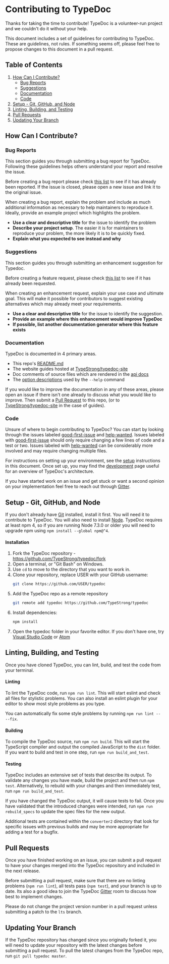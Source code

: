 # Contributing to TypeDoc

Thanks for taking the time to contribute! TypeDoc is a volunteer-run project and we couldn't do it without your help.

This document includes a set of guidelines for contributing to TypeDoc. These are guidelines, not rules. If something seems off, please feel free to propose changes to this document in a pull request.

## Table of Contents

1. [How Can I Contribute?](#how-can-i-contribute)
    - [Bug Reports](#bug-reports)
    - [Suggestions](#suggestions)
    - [Documentation](#documentation)
    - [Code](#code)
1. [Setup - Git, GitHub, and Node](#setup---git-github-and-node)
1. [Linting, Building, and Testing](#linting-building-and-testing)
1. [Pull Requests](#pull-requests)
1. [Updating Your Branch](#updating-your-branch)

## How Can I Contribute?

### Bug Reports

This section guides you through submitting a bug report for TypeDoc. Following these guidelines helps others understand your report and resolve the issue.

Before creating a bug report please check [this list][bugs] to see if it has already been reported. If the issue is closed, please open a new issue and link it to the original issue.

When creating a bug report, explain the problem and include as much additional information as necessary to help maintainers to reproduce it. Ideally, provide an example project which highlights the problem.

-   **Use a clear and descriptive title** for the issue to identify the problem
-   **Describe your project setup**. The easier it is for maintainers to reproduce your problem, the more likely it is to be quickly fixed.
-   **Explain what you expected to see instead and why**

### Suggestions

This section guides you through submitting an enhancement suggestion for Typedoc.

Before creating a feature request, please check [this list][suggestions] to see if it has already been requested.

When creating an enhancement request, explain your use case and ultimate goal. This will make it possible for contributors to suggest existing alternatives which may already meet your requirements.

-   **Use a clear and descriptive title** for the issue to identify the suggestion.
-   **Provide an example where this enhancement would improve TypeDoc**
-   **If possible, list another documentation generator where this feature exists**

### Documentation

TypeDoc is documented in 4 primary areas.

-   This repo's [README.md](https://github.com/TypeStrong/typedoc/blob/master/README.md)
-   The website guides hosted at [TypeStrong/typedoc-site](https://github.com/TypeStrong/typedoc-site/)
-   Doc comments of source files which are rendered in the [api docs](https://typedoc.org/api/)
-   The [option descriptions](https://github.com/TypeStrong/typedoc/blob/ce0654295698e2bb2badf5f93d388bd977da3c46/src/lib/application.ts#L66) used by the `--help` command

If you would like to improve the documentation in any of these areas, please open an issue if there isn't one already to discuss what you would like to improve. Then submit a [Pull Request](#pull-requests) to this repo, (or to [TypeStrong/typedoc-site](https://github.com/TypeStrong/typedoc-site/) in the case of guides).

### Code

Unsure of where to begin contributing to TypeDoc? You can start by looking through the issues labeled [good-first-issue] and [help-wanted]. Issues labeled with [good-first-issue] should only require changing a few lines of code and a test or two. Issues labeled with [help-wanted] can be considerably more involved and may require changing multiple files.

For instructions on setting up your environment, see the [setup](#setup---git-github-and-node) instructions in this document.
Once set up, you may find the [development](https://typedoc.org/guides/development/) page useful for an overview of TypeDoc's architecture.

If you have started work on an issue and get stuck or want a second opinion on your implementation feel free to reach out through [Gitter].

## Setup - Git, GitHub, and Node

If you don't already have [Git] installed, install it first. You will need it to contribute to TypeDoc. You will also need to install [Node]. TypeDoc requires at least npm 4, so if you are running Node 7.3.0 or older you will need to upgrade npm using `npm install --global npm@^4`.

#### Installation

1. Fork the TypeDoc repository - https://github.com/TypeStrong/typedoc/fork
1. Open a terminal, or "Git Bash" on Windows.
1. Use `cd` to move to the directory that you want to work in.
1. Clone your repository, replace USER with your GitHub username:
    ```bash
    git clone https://github.com/USER/typedoc
    ```
1. Add the TypeDoc repo as a remote repository
    ```bash
    git remote add typedoc https://github.com/TypeStrong/typedoc
    ```
1. Install dependencies:
    ```bash
    npm install
    ```
1. Open the typedoc folder in your favorite editor. If you don't have one, try [Visual Studio Code][vscode] or [Atom]

## Linting, Building, and Testing

Once you have cloned TypeDoc, you can lint, build, and test the code from your terminal.

#### Linting

To lint the TypeDoc code, run `npm run lint`. This will start eslint and check all files for stylistic problems. You can also install an eslint plugin for your editor to show most style problems as you type.

You can automatically fix some style problems by running `npm run lint -- --fix`.

#### Building

To compile the TypeDoc source, run `npm run build`. This will start the TypeScript compiler and output the compiled JavaScript to the `dist` folder. If you want to build and test in one step, run `npm run build_and_test`.

#### Testing

TypeDoc includes an extensive set of tests that describe its output. To validate any changes you have made, build the project and then run `npm test`. Alternatively, to rebuild with your changes and then immediately test, run `npm run build_and_test`.

If you have changed the TypeDoc output, it will cause tests to fail. Once you have validated that the introduced changes were intended, run `npm run rebuild_specs` to update the spec files for the new output.

Additional tests are contained within the `converter2` directory that look for specific issues with previous
builds and may be more appropriate for adding a test for a bugfix.

## Pull Requests

Once you have finished working on an issue, you can submit a pull request to have your changes merged into the TypeDoc repository and included in the next release.

Before submitting a pull request, make sure that there are no linting problems (`npm run lint`), all tests pass (`npm test`), and your branch is up to date. Its also a good idea to join the TypeDoc [Gitter] room to discuss how best to implement changes.

Please do not change the project version number in a pull request unless submitting a patch to the `lts` branch.

## Updating Your Branch

If the TypeDoc repository has changed since you originally forked it, you will need to update your repository with the latest changes before submitting a pull request. To pull the latest changes from the TypeDoc repo, run `git pull typedoc master`.

[bugs]: https://github.com/TypeStrong/typedoc/labels/bug
[suggestions]: https://github.com/TypeStrong/typedoc/labels/enhancement
[good-first-issue]: https://github.com/TypeStrong/typedoc/labels/good%20first%20issue
[help-wanted]: https://github.com/TypeStrong/typedoc/labels/help%20wanted
[gitter]: https://gitter.im/TypeStrong/typedoc
[github]: https://github.com
[git]: https://git-scm.com
[node]: https://nodejs.org/en/
[vscode]: https://code.visualstudio.com/
[atom]: https://atom.io/
